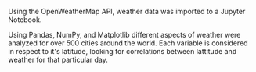 Using the OpenWeatherMap API, weather data was imported to a Jupyter Notebook.

Using Pandas, NumPy, and Matplotlib different aspects of weather were analyzed for over 500 cities around the world.
Each variable is considered in respect to it's latitude, looking for correlations between lattitude and weather for that particular day.
